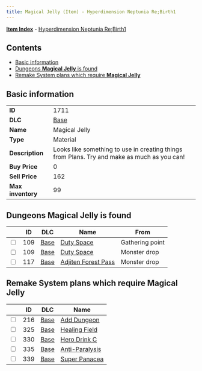 ```yaml
---
title: Magical Jelly (Item) - Hyperdimension Neptunia Re;Birth1
---
```


[**Item Index**](/neptunia/rb1/item/index.html) - [Hyperdimension Neptunia Re;Birth1](/neptunia/rb1)

## Contents

- [Basic information](#basic-information)
- [Dungeons **Magical Jelly** is found](#dungeons-magical-jelly-is-found)
- [Remake System plans which require **Magical Jelly**](#remake-system-plans-which-require-magical-jelly)
## Basic information

|   |   |
| -- | -- |
| **ID** | 1711 |
| **DLC** | [Base](/neptunia/rb1/dlc/1-base.html) |
| **Name** | Magical Jelly |
| **Type** | Material |
| **Description** | Looks like something to use in creating things from Plans. Try and make as much as you can! |
| **Buy Price** | 0 |
| **Sell Price** | 162 |
| **Max inventory** | 99 |


## Dungeons **Magical Jelly** is found

|    | ID | DLC | Name | From |
| -- | -- | --- | ---- | ---- |
| <input type="checkbox" id="rb1-dungeon-1-109" class="trackbox" /> | 109 | [Base](/neptunia/rb1/dlc/1-base.html) | [Duty Space](/neptunia/rb1/dungeon/1-109-duty-space.html) | Gathering point |
| <input type="checkbox" id="rb1-dungeon-1-109" class="trackbox" /> | 109 | [Base](/neptunia/rb1/dlc/1-base.html) | [Duty Space](/neptunia/rb1/dungeon/1-109-duty-space.html) | Monster drop |
| <input type="checkbox" id="rb1-dungeon-1-117" class="trackbox" /> | 117 | [Base](/neptunia/rb1/dlc/1-base.html) | [Adjiten Forest Pass](/neptunia/rb1/dungeon/1-117-adjiten-forest-pass.html) | Monster drop |


## Remake System plans which require **Magical Jelly**

|    | ID | DLC | Name |
| -- | -- | --- | ---- |
| <input type="checkbox" id="rb1-quest-1-216" class="trackbox" /> | 216 | [Base](/neptunia/rb1/dlc/1-base.html) | [Add Dungeon](/neptunia/rb1/quest/1-216-add-dungeon.html) |
| <input type="checkbox" id="rb1-quest-1-325" class="trackbox" /> | 325 | [Base](/neptunia/rb1/dlc/1-base.html) | [Healing Field](/neptunia/rb1/quest/1-325-healing-field.html) |
| <input type="checkbox" id="rb1-quest-1-330" class="trackbox" /> | 330 | [Base](/neptunia/rb1/dlc/1-base.html) | [Hero Drink C](/neptunia/rb1/quest/1-330-hero-drink-c.html) |
| <input type="checkbox" id="rb1-quest-1-335" class="trackbox" /> | 335 | [Base](/neptunia/rb1/dlc/1-base.html) | [Anti-Paralysis](/neptunia/rb1/quest/1-335-anti-paralysis.html) |
| <input type="checkbox" id="rb1-quest-1-339" class="trackbox" /> | 339 | [Base](/neptunia/rb1/dlc/1-base.html) | [Super Panacea](/neptunia/rb1/quest/1-339-super-panacea.html) |
